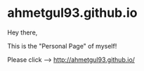 # ahmetgul93.github.io

Hey there,

This is the "Personal Page" of myself!

Please click --> http://ahmetgul93.github.io/
